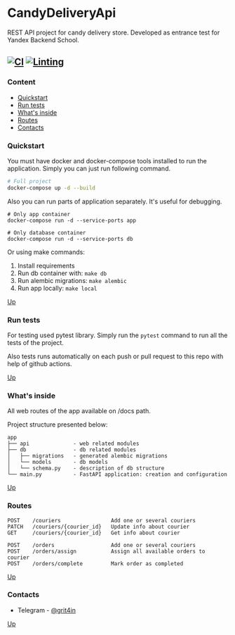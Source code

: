 # CandyDeliveryApi
REST API project for candy delivery store. Developed as entrance test for Yandex Backend School.

[![CI](https://github.com/Oleggr/CandyDeliveryApi/actions/workflows/main.yml/badge.svg?branch=main)](https://github.com/Oleggr/CandyDeliveryApi/actions/workflows/main.yml)
[![Linting](https://github.com/Oleggr/CandyDeliveryApi/actions/workflows/linting.yml/badge.svg?branch=main)](https://github.com/Oleggr/CandyDeliveryApi/actions/workflows/linting.yml)
---

### Content

- [Quickstart](#quickstart)
- [Run tests](#run-tests)
- [What's inside](#whats-inside)
- [Routes](#routes)
- [Contacts](#contacts)


### Quickstart

You must have docker and docker-compose tools 
installed to run the application. 
Simply you can just run following command.

```bash
# Full project
docker-compose up -d --build
```
Also you can run parts of application separately.
It's useful for debugging.

```
# Only app container
docker-compose run -d --service-ports app

# Only database container
docker-compose run -d --service-ports db
```

Or using make commands:

1. Install requirements
2. Run db container with: 
```make db```
3. Run alembic migrations:
```make alembic```
4. Run app locally:
```make local```

[Up](#candydeliveryapi)


### Run tests

For testing used pytest library. Simply run the ```pytest``` command to run all the tests of the project.

Also tests runs automatically on each push or pull request to this repo with help of github actions.

[Up](#candydeliveryapi)


### What's inside

All web routes of the app available on /docs path.

Project structure presented below:

```
app
├── api              - web related modules
├── db               - db related modules
│   ├── migrations   - generated alembic migrations
│   └── models       - db models
│   └── schema.py    - description of db structure
└── main.py          - FastAPI application: creation and configuration
```

[Up](#candydeliveryapi)


### Routes

```
POST    /couriers                Add one or several couriers
PATCH   /couriers/{courier_id}   Update info about courier
GET     /couriers/{courier_id}   Get info about courier

POST    /orders                  Add one or several couriers
POST    /orders/assign           Assign all available orders to courier
POST    /orders/complete         Mark order as completed
```


[Up](#candydeliveryapi)


### Contacts

- Telegram - [@grit4in](https://t.me/grit4in)

[Up](#candydeliveryapi)